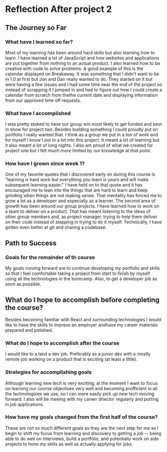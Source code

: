 # Reflection After project 2

## The Journey so Far

### What have I learned so far?
Most of my learning has been around hard skills but also learning how to learn. I have learned a lot of JavaScript and how websites and applications are put together from nothing to an actual product. I also learned how to be creative with code to solve problems. A good example of this is the calendar displayed on Breakaway. It was something that I didn't want to be in 1.0 at first but Jon and Dan really wanted to do. They started on it but were having a few issues and I had some time near the end of the project so instead of scrapping it I jumped in and had to figure out how I could create a calendar from scratch from thethe current date and displaying information from our approved time off requests.

### What have I accomplished
I was pretty stoked to have our group win most likely to get funded and best in show for project two. Besides building something I could proudly put on portfolio I really wanted that. I think as a group we put in a ton of work and for myself I know I put in a lot into this project. It meant a lot of learning but it also meant a _lot_ of long nights. I also am proud of what we created for project one but I felt much more limited by our knowledge at that point.

### How have I grown since week 1?
One of my favorite quotes that I discovered early on during this course is "learning is hard work but everything you learn is yours and will make subsequent learning easier." I have held on to that quote and it has encouraged me to lean into the things that are hard to learn and keep grinding when things are not making sense. That mentality has forced me to grow a lot as a developer and especially as a learner. 
The second area of growth has been around our group projects. I have learned how to work on a team to deliver on a product. That has meant listening to the ideas of other group members and, as project manager, trying to help them deliver on their code instead of stepping in trying to do it myself. Technically, I have gotten even better at git and sharing a codebase.

## Path to Success

### Goals for the remainder of th course
My goals moving forward are to continue developing my portfolio and skills so that I feel comfortable taking a project from start to finish by myself using all the technologies in the bootcamp. Also, to get a developer job as soon as possible.

## What do I hope to accomplish before completing the course?
Besides becoming familiar with React and surrounding technologies I would like to have the skills to impress an employer andhave my career materials prepared and polished.

### What do I hope to accomplish after the course
I would like to a land a dev job. Preferably as a junior dev with a mostly remote job working on a product that is exciting (at least a little).

### Strategies for accomplishing goals
Although learning new tech is very exciting, at the moment I want to focus on learning our course objectives very well and becoming profficient in all the technologoies we use, so I can more easily pick up new tech moving forward. I also will be meeing with my career driector regularly and putting in job applications.

### How have my goals changed from the first half of the course?
These are not so much different goals as they are the next step for me as I begin to shift my focus from learning and discovery to getting a job -- being able to do well on interviews, build a portfolio, and potentially work on side projects to hone my skills as well as actually applying for jobs.
